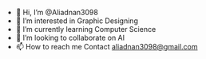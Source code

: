 - 👋 Hi, I’m @Aliadnan3098
- 👀 I’m interested in Graphic Designing
- 🌱 I’m currently learning Computer Science
- 💞️ I’m looking to collaborate on AI
- 📫 How to reach me Contact aliadnan3098@gmail.com

<!---
Aliadnan3098/Aliadnan3098 is a ✨ special ✨ repository because its `README.md` (this file) appears on your GitHub profile.
You can click the Preview link to take a look at your changes.
--->
